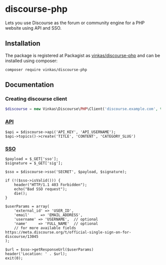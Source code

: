 # discourse-php

Lets you use Discourse as the forum or community engine for a PHP website using API and SSO.

## Installation

The package is registered at Packagist as [vinkas/discourse-php](https://packagist.org/packages/vinkas/discourse-php) and can be installed using composer:

```
composer require vinkas/discourse-php
```

## Documentation

### Creating discourse client

```php
$discourse = new Vinkas\Discourse\PHP\Client('discourse.example.com', true);  // set true if ssl enabled
```

### [API](https://codiss.com/t/discourse-api-documentation-for-php/14)

```
$api = $discourse->api('API_KEY', 'API_USERNAME');
$api->topics()->create('TITLE', 'CONTENT', 'CATEGORY_SLUG')
```

### [SSO](https://codiss.com/t/discourse-sso-client-documentation-for-php/15)

```
$payload = $_GET['sso'];
$signature = $_GET['sig'];

$sso = $discourse->sso('SECRET', $payload, $signature);

if (!($sso->isValid())) {
    header("HTTP/1.1 403 Forbidden");
    echo("Bad SSO request");
    die();
}

$userParams = array(
    'external_id' => 'USER_ID',
    'email'     => 'EMAIL_ADDRESS',
    'username' => 'USERNAME',  // optional
    'name'     => 'FULL_NAME'  // optional
    // for more available fields https://meta.discourse.org/t/official-single-sign-on-for-discourse/13045
);

$url = $sso->getResponseUrl($userParams)
header('Location: ' . $url);
exit(0);
```
